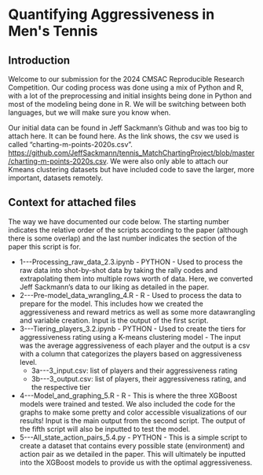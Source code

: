 # Quantifying Aggressiveness in Men's Tennis

## Introduction
Welcome to our submission for the 2024 CMSAC Reproducible Research Competition. Our coding process was done using a mix of Python and R, with a lot of the preprocessing and initial insights being done in Python and most of the modeling being done in R. We will be switching between both languages, but we will make sure you know when.

Our initial data can be found in Jeff Sackmann’s Github and was too big to attach here. It can be found here. As the link shows, the csv we used is called “charting-m-points-2020s.csv”. https://github.com/JeffSackmann/tennis_MatchChartingProject/blob/master/charting-m-points-2020s.csv. We were also only able to attach our Kmeans clustering datasets but have included code to save the larger, more important, datasets remotely.

## Context for attached files
The way we have documented our code below. The starting number indicates the relative order of the scripts according to the paper (although there is some overlap) and the last number indicates the section of the paper this script is for.

- 1---Processing_raw_data_2.3.ipynb - PYTHON - Used to process the raw data into shot-by-shot data by taking the rally codes and extrapolating them into multiple rows worth of data. Here, we converted Jeff Sackmann’s data to our liking as detailed in the paper.
- 2---Pre-model_data_wrangling_4.R - R -  Used to process the data to prepare for the model. This includes how we created the aggressiveness and reward metrics as well as some more datawrangling and variable creation. Input is the output of the first script.
- 3---Tiering_players_3.2.ipynb - PYTHON - Used to create the tiers for aggressiveness rating using a K-means clustering model - The input was the average aggressiveness of each player and the output is a csv with a column that categorizes the players based on aggressiveness level.
  - 3a---3_input.csv: list of players and their aggressiveness rating
  - 3b---3_output.csv: list of players, their aggressiveness rating, and the respective tier
- 4---Model_and_graphing_5.R - R - This is where the three XGBoost models were trained and tested. We also included the code for the graphs to make some pretty and color accessible visualizations of our results! Input is the main output from the second script. The output of the fifth script will also be inputted to test the model.
- 5---All_state_action_pairs_5.4.py - PYTHON - This is a simple script to create a dataset that contains every possible state (environment) and action pair as we detailed in the paper. This will ultimately be inputted into the XGBoost models to provide us with the optimal aggressiveness.
